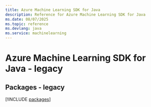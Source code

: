 ```yaml
---
title: Azure Machine Learning SDK for Java
description: Reference for Azure Machine Learning SDK for Java
ms.date: 08/07/2025
ms.topic: reference
ms.devlang: java
ms.service: machinelearning
---
```

# Azure Machine Learning SDK for Java - legacy
## Packages - legacy
[!INCLUDE [packages](machine-learning-index.md)]